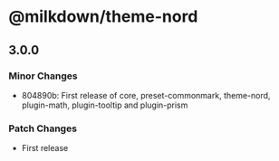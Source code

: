 # @milkdown/theme-nord

## 3.0.0

### Minor Changes

-   804890b: First release of core, preset-commonmark, theme-nord, plugin-math, plugin-tooltip and plugin-prism

### Patch Changes

-   First release
